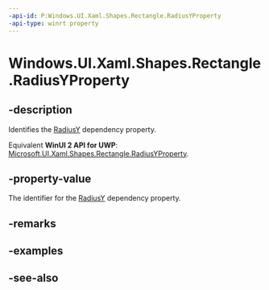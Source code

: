```yaml
---
-api-id: P:Windows.UI.Xaml.Shapes.Rectangle.RadiusYProperty
-api-type: winrt property
---
```


<!-- Property syntax
public Windows.UI.Xaml.DependencyProperty RadiusYProperty { get; }
-->

# Windows.UI.Xaml.Shapes.Rectangle.RadiusYProperty

## -description
Identifies the [RadiusY](rectangle_radiusy.md) dependency property.

Equivalent **WinUI 2 API for UWP**: [Microsoft.UI.Xaml.Shapes.Rectangle.RadiusYProperty](/windows/winui/api/microsoft.ui.xaml.shapes.rectangle.radiusyproperty).

## -property-value
The identifier for the [RadiusY](rectangle_radiusy.md) dependency property.

## -remarks

## -examples

## -see-also
